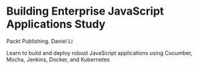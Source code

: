 # Building Enterprise JavaScript Applications Study

Packt Publishing.
Daniel Li

Learn to build and deploy robust JavaScript applications using Cucumber, Mocha, Jenkins, Docker, and Kubernetes

